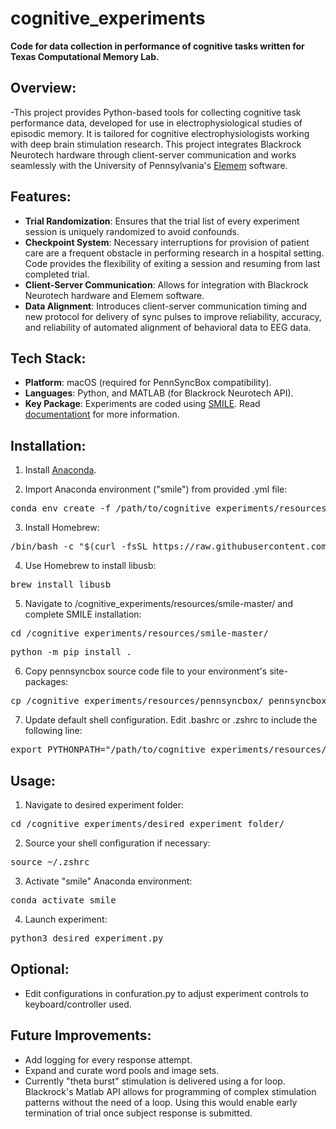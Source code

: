 # cognitive_experiments
**Code for data collection in performance of cognitive tasks written for Texas Computational Memory Lab.**

## Overview:
-This project provides Python-based tools for collecting cognitive task performance data, developed for use in electrophysiological studies of episodic memory. It is tailored for cognitive electrophysiologists working with deep brain stimulation research. This project integrates Blackrock Neurotech hardware through client-server communication and works seamlessly with the University of Pennsylvania's [Elemem](https://github.com/pennmem/elemem) software.


## Features:
- **Trial Randomization**: Ensures that the trial list of every experiment session is uniquely randomized to avoid confounds.
- **Checkpoint System**: Necessary interruptions for provision of patient care are a frequent obstacle in performing research in a hospital setting. Code provides the flexibility of exiting a session and resuming from last completed trial. 
- **Client-Server Communication**: Allows for integration with Blackrock Neurotech hardware and Elemem software.
- **Data Alignment**: Introduces client-server communication timing and new protocol for delivery of sync pulses to improve reliability, accuracy, and reliability of automated alignment of behavioral data to EEG data.


## Tech Stack:
- **Platform**: macOS (required for PennSyncBox compatibility).
- **Languages**: Python, and MATLAB (for Blackrock Neurotech API).
- **Key Package**: Experiments are coded using [SMILE](https://github.com/compmem/smile). Read [documentationt](https://smile-docs.readthedocs.io/en/latest/) for more information.


## Installation:
1) Install [Anaconda](https://anaconda.org/).

2) Import Anaconda environment ("smile") from provided .yml file:
<pre>conda env create -f /path/to/cognitive_experiments/resources/smile-conda-environment.yml</pre>

3) Install Homebrew:
<pre>/bin/bash -c "$(curl -fsSL https://raw.githubusercontent.com/Homebrew/install/HEAD/install.sh)"</pre>

4) Use Homebrew to install libusb:
<pre>brew install libusb</pre>

5) Navigate to /cognitive_experiments/resources/smile-master/ and complete SMILE installation:
<pre>cd /cognitive_experiments/resources/smile-master/</pre>
<pre>python -m pip install .</pre>

6) Copy pennsyncbox source code file to your environment's site-packages:
<pre>cp /cognitive_experiments/resources/pennsyncbox/_pennsyncbox.cpython-36m-darwin.so /opt/anaconda3/envs/smile/lib/python3.6/site-packages/</pre>

7) Update default shell configuration. Edit .bashrc or .zshrc to include the following line:
<pre>export PYTHONPATH="/path/to/cognitive_experiments/resources/smile-master/:$PYTHONPATH"
</pre>


## Usage:
1) Navigate to desired experiment folder:
<pre>cd /cognitive_experiments/desired_experiment_folder/</pre>

2) Source your shell configuration if necessary:
<pre>source ~/.zshrc</pre>

3) Activate "smile" Anaconda environment:
<pre>conda activate smile</pre>

4) Launch experiment:
<pre>python3 desired_experiment.py</pre>


## Optional:
- Edit configurations in confuration.py to adjust experiment controls to keyboard/controller used.


## Future Improvements:
- Add logging for every response attempt.
- Expand and curate word pools and image sets.
- Currently "theta burst" stimulation is delivered using a for loop. Blackrock's Matlab API allows for programming of complex stimulation patterns without the need of a loop. Using this would enable early termination of trial once subject response is submitted.
